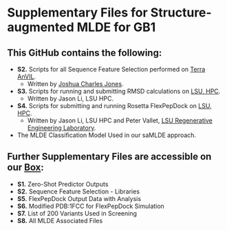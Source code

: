 # Supplementary Files for Structure-augmented MLDE for GB1 
## This GitHub contains the following:
 * **S2.** Scripts for all Sequence Feature Selection performed on [Terra AnVIL](https://anvil.terra.bio).  
	* Written by [Joshua Charles Jones](https://github.com/fishnibble).
 * **S3.** Scripts for running and submitting RMSD calculations on [LSU, HPC](https://www.hpc.lsu.edu).  
	* Written by Jason Li, LSU HPC.
 * **S4.** Scripts for submitting and running Rosetta FlexPepDock on [LSU, HPC](https://www.hpc.lsu.edu).  
	* Written by Jason Li, LSU HPC and Peter Vallet, [LSU Regenerative Engineering Laboratory](https://sites.google.com/site/jangwookphilipjung/home).
 * The MLDE Classification Model Used in our saMLDE approach.
## Further Supplementary Files are accessible on our [Box](https://lsu.box.com/s/co98vz8qni9wfb583i0okbx8gkh6tfeh):
* **S1.** Zero-Shot Predictor Outputs
* **S2.** Sequence Feature Selection - Libraries
* **S5.** FlexPepDock Output Data with Analysis
* **S6.** Modified PDB:1FCC for FlexPepDock Simulation
* **S7.** List of 200 Variants Used in Screening
* **S8.** All MLDE Associated Files